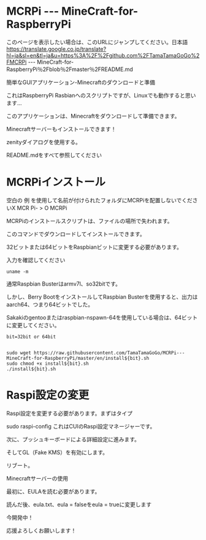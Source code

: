 # MCRPi --- MineCraft-for-RaspberryPi

このページを表示したい場合は、このURLにジャンプしてください。日本語 https://translate.google.co.jp/translate?hl=ja&sl=en&tl=ja&u=https%3A%2F%2Fgithub.com%2FTamaTamaGoGo%2FMCRPi --- MineCraft-for-RaspberryPi％2Fblob％2Fmaster％2FREADME.md

簡単なGUIアプリケーション-Minecraftのダウンロードと準備

これはRaspberryPi Rasbianへのスクリプトですが、Linuxでも動作すると思います...

このアプリケーションは、Minecraftをダウンロードして準備できます。

Minecraftサーバーもインストールできます！

zenityダイアログを使用する。

README.mdをすべて参照してください

# MCRPiインストール

空白の 例 を使用して名前が付けられたフォルダにMCRPiを配置しないでくださいX MCR Pi- > O MCRPi

MCRPiのインストールスクリプトは、ファイルの場所で失われます。

このコマンドでダウンロードしてインストールできます。

32ビットまたは64ビットをRaspbianビットに変更する必要があります。

入力を確認してください

    uname -m
通常Raspbian Busterはarmv7l、so32bitです。

しかし、Berry BootをインストールしてRaspbian Busterを使用すると、出力はaarch64、つまり64ビットでした。

Sakakiのgentooまたはraspbian-nspawn-64を使用している場合は、64ビットに変更してください。

    bit=32bit or 64bit
    

    sudo wget https://raw.githubusercontent.com/TamaTamaGoGo/MCRPi---MineCraft-for-RaspberryPi/master/en/install${bit}.sh
    sudo chmod +x install${bit}.sh
    ./install${bit}.sh
# Raspi設定の変更

Raspi設定を変更する必要があります。まずはタイプ

sudo raspi-config
これはCUIのRaspi設定マネージャーです。

次に、プッシュキーボードによる詳細設定に進みます。

そしてGL（Fake KMS）を有効にします。

リブート。

Minecraftサーバーの使用

最初に、EULAを読む必要があります。

読んだ後、eula.txt、eula = falseをeula = trueに変更します

今開発中！

応援よろしくお願いします！
